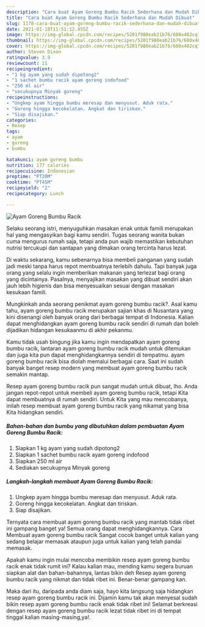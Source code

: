 ```yaml
---
description: "Cara buat Ayam Goreng Bumbu Racik Sederhana dan Mudah Dibuat"
title: "Cara buat Ayam Goreng Bumbu Racik Sederhana dan Mudah Dibuat"
slug: 1178-cara-buat-ayam-goreng-bumbu-racik-sederhana-dan-mudah-dibuat
date: 2021-01-10T11:51:12.455Z
image: https://img-global.cpcdn.com/recipes/5201f980eab21b76/680x482cq70/ayam-goreng-bumbu-racik-foto-resep-utama.jpg
thumbnail: https://img-global.cpcdn.com/recipes/5201f980eab21b76/680x482cq70/ayam-goreng-bumbu-racik-foto-resep-utama.jpg
cover: https://img-global.cpcdn.com/recipes/5201f980eab21b76/680x482cq70/ayam-goreng-bumbu-racik-foto-resep-utama.jpg
author: Steven Dixon
ratingvalue: 3.9
reviewcount: 11
recipeingredient:
- "1 kg ayam yang sudah dipotong2"
- "1 sachet bumbu racik ayam goreng indofood"
- "250 ml air"
- "secukupnya Minyak goreng"
recipeinstructions:
- "Ungkep ayam hingga bumbu meresap dan menyusut. Aduk rata."
- "Goreng hingga kecokelatan. Angkat dan tiriskan."
- "Siap disajikan."
categories:
- Resep
tags:
- ayam
- goreng
- bumbu

katakunci: ayam goreng bumbu 
nutrition: 177 calories
recipecuisine: Indonesian
preptime: "PT20M"
cooktime: "PT45M"
recipeyield: "2"
recipecategory: Lunch

---
```



![Ayam Goreng Bumbu Racik](https://img-global.cpcdn.com/recipes/5201f980eab21b76/680x482cq70/ayam-goreng-bumbu-racik-foto-resep-utama.jpg)

Selaku seorang istri, menyuguhkan masakan enak untuk famili merupakan hal yang mengasyikan bagi kamu sendiri. Tugas seorang  wanita bukan cuma mengurus rumah saja, tetapi anda pun wajib memastikan kebutuhan nutrisi tercukupi dan santapan yang dimakan orang tercinta harus lezat.

Di waktu  sekarang, kamu sebenarnya bisa membeli panganan yang sudah jadi meski tanpa harus repot membuatnya terlebih dahulu. Tapi banyak juga orang yang selalu ingin memberikan makanan yang terlezat bagi orang yang dicintainya. Pasalnya, menyajikan masakan yang dibuat sendiri akan jauh lebih higienis dan bisa menyesuaikan sesuai dengan masakan kesukaan famili. 



Mungkinkah anda seorang penikmat ayam goreng bumbu racik?. Asal kamu tahu, ayam goreng bumbu racik merupakan sajian khas di Nusantara yang kini disenangi oleh banyak orang dari berbagai tempat di Indonesia. Kalian dapat menghidangkan ayam goreng bumbu racik sendiri di rumah dan boleh dijadikan hidangan kesukaanmu di akhir pekanmu.

Kamu tidak usah bingung jika kamu ingin mendapatkan ayam goreng bumbu racik, lantaran ayam goreng bumbu racik mudah untuk ditemukan dan juga kita pun dapat menghidangkannya sendiri di tempatmu. ayam goreng bumbu racik bisa diolah memalui berbagai cara. Saat ini sudah banyak banget resep modern yang membuat ayam goreng bumbu racik semakin mantap.

Resep ayam goreng bumbu racik pun sangat mudah untuk dibuat, lho. Anda jangan repot-repot untuk membeli ayam goreng bumbu racik, tetapi Kita dapat membuatnya di rumah sendiri. Untuk Kita yang mau mencobanya, inilah resep membuat ayam goreng bumbu racik yang nikamat yang bisa Kita hidangkan sendiri.

<!--inarticleads1-->

##### Bahan-bahan dan bumbu yang dibutuhkan dalam pembuatan Ayam Goreng Bumbu Racik:

1. Siapkan 1 kg ayam yang sudah dipotong2
1. Siapkan 1 sachet bumbu racik ayam goreng indofood
1. Siapkan 250 ml air
1. Sediakan secukupnya Minyak goreng




<!--inarticleads2-->

##### Langkah-langkah membuat Ayam Goreng Bumbu Racik:

1. Ungkep ayam hingga bumbu meresap dan menyusut. Aduk rata.
1. Goreng hingga kecokelatan. Angkat dan tiriskan.
1. Siap disajikan.




Ternyata cara membuat ayam goreng bumbu racik yang mantab tidak ribet ini gampang banget ya! Semua orang dapat menghidangkannya. Cara Membuat ayam goreng bumbu racik Sangat cocok banget untuk kalian yang sedang belajar memasak ataupun juga untuk kalian yang telah pandai memasak.

Apakah kamu ingin mulai mencoba membikin resep ayam goreng bumbu racik enak tidak rumit ini? Kalau kalian mau, mending kamu segera buruan siapkan alat dan bahan-bahannya, lantas bikin deh Resep ayam goreng bumbu racik yang nikmat dan tidak ribet ini. Benar-benar gampang kan. 

Maka dari itu, daripada anda diam saja, hayo kita langsung saja hidangkan resep ayam goreng bumbu racik ini. Dijamin kamu tak akan menyesal sudah bikin resep ayam goreng bumbu racik enak tidak ribet ini! Selamat berkreasi dengan resep ayam goreng bumbu racik lezat tidak ribet ini di tempat tinggal kalian masing-masing,ya!.

